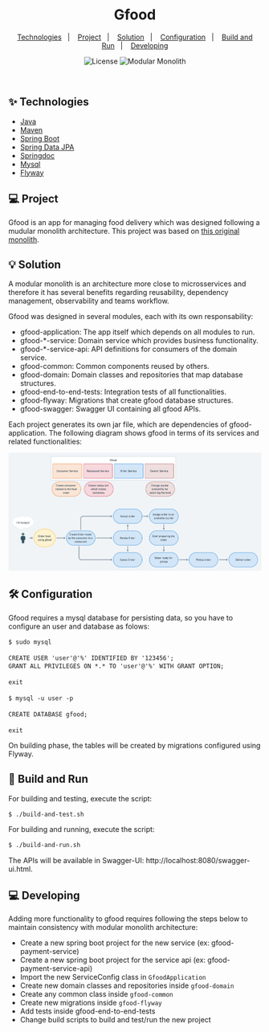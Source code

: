 <h1 align="center">
  Gfood
</h1>

<p align="center">
  <a href="#-technologies">Technologies</a>&nbsp;&nbsp;&nbsp;|&nbsp;&nbsp;&nbsp;
  <a href="#-project">Project</a>&nbsp;&nbsp;&nbsp;|&nbsp;&nbsp;&nbsp;
  <a href="#-solution">Solution</a>&nbsp;&nbsp;&nbsp;|&nbsp;&nbsp;&nbsp;
  <a href="#-configuration">Configuration</a>&nbsp;&nbsp;&nbsp;|&nbsp;&nbsp;&nbsp;
  <a href="#-build-and-run">Build and Run</a>&nbsp;&nbsp;&nbsp;|&nbsp;&nbsp;&nbsp;
  <a href="#-developing">Developing</a>
</p>

<p align="center">
  <img alt="License" src="https://img.shields.io/static/v1?label=License&message=MIT&color=8257E5&labelColor=000000">
  <img src="https://img.shields.io/static/v1?label=Architecture&message=Modular Monolith&color=8257E5&labelColor=000000" alt="Modular Monolith" />
</p>

<br>

## ✨ Technologies

- [Java](https://www.oracle.com/java/technologies/downloads/)
- [Maven](https://maven.apache.org/download.cgi)
- [Spring Boot](https://spring.io/projects/spring-boot)
- [Spring Data JPA](https://spring.io/projects/spring-data-jpa)
- [Springdoc](https://github.com/springdoc/springdoc-openapi)
- [Mysql](https://dev.mysql.com/downloads/mysql/)
- [Flyway](https://flywaydb.org/documentation/usage/maven/)

## 💻 Project

Gfood is an app for managing food delivery which was designed following a mudular monolith architecture. This project was based on [this original monolith](https://github.com/microservices-patterns/ftgo-monolith).

## 💡 Solution

A modular monolith is an architecture more close to microsservices and therefore it has several benefits regarding reusability, dependency management, observability and teams workflow.

Gfood was designed in several modules, each with its own responsability:

- gfood-application: The app itself which depends on all modules to run.
- gfood-\*-service: Domain service which provides business functionality.
- gfood-\*-service-api: API definitions for consumers of the domain service.
- gfood-common: Common components reused by others.
- gfood-domain: Domain classes and repositories that map database structures.
- gfood-end-to-end-tests: Integration tests of all functionalities.
- gfood-flyway: Migrations that create gfood database structures.
- gfood-swagger: Swagger UI containing all gfood APIs.

Each project generates its own jar file, which are dependencies of gfood-application. The following diagram shows gfood in terms of its services and related functionalities:

![gfood](images/gfood.png)

## 🛠️ Configuration

Gfood requires a mysql database for persisting data, so you have to configure an user and database as folows:

```
$ sudo mysql

CREATE USER 'user'@'%' IDENTIFIED BY '123456';
GRANT ALL PRIVILEGES ON *.* TO 'user'@'%' WITH GRANT OPTION;

exit

$ mysql -u user -p

CREATE DATABASE gfood;

exit
```

On building phase, the tables will be created by migrations configured using Flyway.

## 🚀 Build and Run

For building and testing, execute the script:

```sh
$ ./build-and-test.sh
```

For building and running, execute the script:

```sh
$ ./build-and-run.sh
```

The APIs will be available in Swagger-UI: http://localhost:8080/swagger-ui.html.

## 💻 Developing

Adding more functionality to gfood requires following the steps below to maintain consistency with modular monolith architecture:

- Create a new spring boot project for the new service (ex: gfood-payment-service)
- Create a new spring boot project for the service api (ex: gfood-payment-service-api)
- Import the new ServiceConfig class in `GfoodApplication`
- Create new domain classes and repositories inside `gfood-domain`
- Create any common class inside `gfood-common`
- Create new migrations inside `gfood-flyway`
- Add tests inside gfood-end-to-end-tests
- Change build scripts to build and test/run the new project
